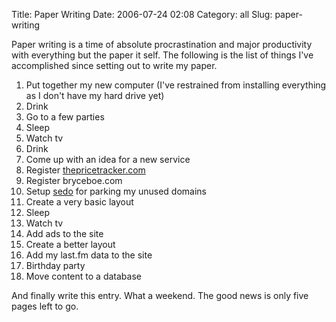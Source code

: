 Title: Paper Writing
Date: 2006-07-24 02:08
Category: all
Slug: paper-writing

Paper writing is a time of absolute procrastination and major
productivity with everything but the paper it self. The following is the
list of things I've accomplished since setting out to write my paper.

1.  Put together my new computer (I've restrained from installing
    everything as I don't have my hard drive yet)
2.  Drink
3.  Go to a few parties
4.  Sleep
5.  Watch tv
6.  Drink
7.  Come up with an idea for a new service
8.  Register [thepricetracker.com][]
9.  Register bryceboe.com
10. Setup [sedo][] for parking my unused domains
11. Create a very basic layout
12. Sleep
13. Watch tv
14. Add ads to the site
15. Create a better layout
16. Add my last.fm data to the site
17. Birthday party
18. Move content to a database

And finally write this entry. What a weekend. The good news is only five
pages left to go.

  [thepricetracker.com]: http://www.thepricetracker.com/
  [sedo]: http://www.sedo.com/
